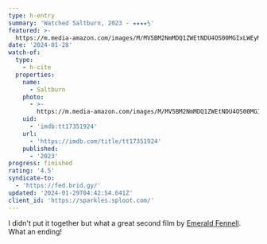 ```yaml
---
type: h-entry
summary: 'Watched Saltburn, 2023 - ★★★★½'
featured: >-
  https://m.media-amazon.com/images/M/MV5BM2NmMDQ1ZWEtNDU4OS00MGIxLWEyMGMtMTM2YmFkYzNhYmMxXkEyXkFqcGdeQXVyMTM1NjM2ODg1._V1_SX300.jpg
date: '2024-01-28'
watch-of:
  type:
    - h-cite
  properties:
    name:
      - Saltburn
    photo:
      - >-
        https://m.media-amazon.com/images/M/MV5BM2NmMDQ1ZWEtNDU4OS00MGIxLWEyMGMtMTM2YmFkYzNhYmMxXkEyXkFqcGdeQXVyMTM1NjM2ODg1._V1_SX300.jpg
    uid:
      - 'imdb:tt17351924'
    url:
      - 'https://imdb.com/title/tt17351924'
    published:
      - '2023'
progress: finished
rating: '4.5'
syndicate-to:
  - 'https://fed.brid.gy/'
updated: '2024-01-29T04:42:54.641Z'
client_id: 'https://sparkles.sploot.com/'
---
```

I didn't put it together but what a great second film by  [Emerald Fennell](https://www.imdb.com/name/nm2193504/). What an ending!
